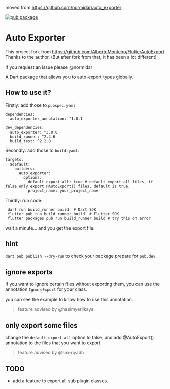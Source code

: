 moved from https://github.com/normidar/auto_exporter

[![pub package](https://img.shields.io/pub/v/auto_exporter.svg)](https://pub.dev/packages/auto_exporter)

# Auto Exporter

This project fork from https://github.com/AlbertoMonteiro/FlutterAutoExport Thanks to the author. (But after fork from that, it has been a lot different)

If you request an issue please @normidar

A Dart package that allows you to auto-export types globally.

## How to use it?

Firstly: add those to `pubspec.yaml` 

```
dependencies:
  auto_exporter_annotation: ^1.0.1

dev_dependencies:
  auto_exporter: ^3.0.0
  build_runner: ^2.4.6
  build_test: ^2.2.0
```

Secondly: add those to `build.yaml`:
```
targets:
  $default:
    builders:
      auto_exporter:
        options:
          default_export_all: true # default export all files, if false only export @AutoExport() files, default is true.
          project_name: your_project_name
```

Thirdly: run code:

```
 dart run build_runner build  # Dart SDK
 flutter pub run build_runner build  # Flutter SDK
 flutter packages pub run build_runner build # try this on error
```

wait a minute... and you get the export file.

## hint

`dart pub publish --dry-run` to check your package prepare for `pub.dev`.


## ignore exports

If you want to ignore certain files without exporting them, you can use the annotation `IgnoreExport` for your class.

you can see the example to know how to use this annotation.

> feature advised by @hasimyerlikaya.

## only export some files

change the `default_export_all` option to false, and add @AutoExport() annotation to the files that you want to export.

> feature advised by @sm-riyadh


## TODO

- add a feature to export all sub plugin classes.